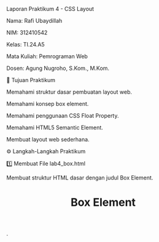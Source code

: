  Laporan Praktikum 4 - CSS Layout

Nama: Rafi Ubaydillah

NIM: 312410542

Kelas: TI.24.A5

Mata Kuliah: Pemrograman Web

Dosen: Agung Nugroho, S.Kom., M.Kom.


🔹 Tujuan Praktikum

Memahami struktur dasar pembuatan layout web.

Memahami konsep box element.

Memahami penggunaan CSS Float Property.

Memahami HTML5 Semantic Element.

Membuat layout web sederhana.


⚙️ Langkah-Langkah Praktikum

1️⃣ Membuat File lab4_box.html

Membuat struktur HTML dasar dengan judul Box Element.

<!DOCTYPE html>
<html lang="en">
<head>
  <meta charset="UTF-8">
  <meta name="viewport" content="width=device-width, initial-scale=1.0">
  <title>Box Element</title>
</head>
<body>
  <header>
    <h1>Box Element</h1>
  </header>
</body>
</html>
.

